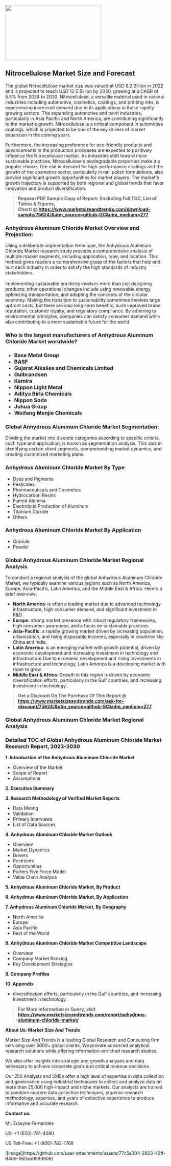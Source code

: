 <p><img class="alignnone size-medium wp-image-20088" src="https://ffe5etoiles.com/wp-content/uploads/2024/12/MST1-300x171.png" alt="" width="300" height="171" /></p><h2>Nitrocellulose Market Size and Forecast</h2><p>The global Nitrocellulose market size was valued at USD 8.2 Billion in 2022 and is projected to reach USD 12.5 Billion by 2030, growing at a CAGR of 5.5% from 2024 to 2030. Nitrocellulose, a versatile material used in various industries including automotive, cosmetics, coatings, and printing inks, is experiencing increased demand due to its applications in these rapidly growing sectors. The expanding automotive and paint industries, particularly in Asia Pacific and North America, are contributing significantly to the market's growth. Nitrocellulose is a critical component in automotive coatings, which is projected to be one of the key drivers of market expansion in the coming years.</p><p>Furthermore, the increasing preference for eco-friendly products and advancements in the production processes are expected to positively influence the Nitrocellulose market. As industries shift toward more sustainable practices, Nitrocellulose's biodegradable properties make it a popular choice. The rise in demand for high-performance coatings and the growth of the cosmetics sector, particularly in nail polish formulations, also provide significant growth opportunities for market players. The market's growth trajectory is supported by both regional and global trends that favor innovation and product diversification.</p></p><blockquote id="" class=""><strong>Request PDF Sample Copy of Report: (Including Full TOC, List of Tables &amp; Figures, Chart)&nbsp;@&nbsp;<strong><a href="https://www.marketsizeandtrends.com/download-sample/75624/&utm_source=github-GC&utm_medium=277" target="_blank">https://www.marketsizeandtrends.com/download-sample/75624/&utm_source=github-GC&utm_medium=277</a></strong></strong></blockquote><h3 id="" class="">Anhydrous Aluminum Chloride Market&nbsp;Overview and Projection:</h3><p id="" class="">Using a deliberate segmentation technique, the Anhydrous Aluminum Chloride Market research study provides a comprehensive analysis of multiple market segments, including application, type, and location. This method gives readers a comprehensive grasp of the factors that help and hurt each industry in order to satisfy the high standards of industry stakeholders. <br /> <br />Implementing sustainable practices involves more than just designing products; other operational changes include using renewable energy, optimizing transportation, and adopting the concepts of the circular economy. Making the transition to sustainability sometimes involves large upfront costs, but there are also long-term benefits, such improved brand reputation, customer loyalty, and regulatory compliance. By adhering to environmental principles, companies can satisfy consumer demand while also contributing to a more sustainable future for the world.</p><h3 id="" class="">Who is the largest manufacturers of&nbsp;Anhydrous Aluminum Chloride Market worldwide?</h3><h3 class=""><p><ul><li>Base Metal Group </li><li> BASF </li><li> Gujarat Alkalies and Chemicals Limited </li><li> Gulbrandsen </li><li> Kemira </li><li> Nippon Light Metal </li><li> Aditya Birla Chemicals </li><li> Nippon Soda </li><li> Juhua Group </li><li> Weifang Menjie Chemicals</li></ul></p></h3><h3 id="" class="">Global&nbsp;Anhydrous Aluminum Chloride Market Segmentation:</h3><p id="" class="">Dividing the market into discrete categories according to specific criteria, such type and application, is known as segmentation analysis. This aids in identifying certain client segments, comprehending market dynamics, and creating customized marketing plans.</p><h3 id="" class="">Anhydrous Aluminum Chloride Market&nbsp;By Type</h3><p><p><ul><li>Dyes and Pigments </li><li> Pesticides </li><li> Pharmaceuticals and Cosmetics </li><li> Hydrocarbon Resins </li><li> Fumed Alumina </li><li> Electrolytic Production of Aluminum </li><li> Titanium Dioxide </li><li> Others</p></li></ul></p></p><h3 id="" class="">Anhydrous Aluminum Chloride Market&nbsp;By Application</h3><p class=""><p><ul><li>Granule </li><li> Powder</li></ul></p></p><h3 id="" class="">Global Anhydrous Aluminum Chloride Market Regional Analysis</h3><p id="" class="">To conduct a regional analysis of the global Anhydrous Aluminum Chloride Market, we typically examine various regions such as North America, Europe, Asia-Pacific, Latin America, and the Middle East &amp; Africa. Here's a brief overview:</p><ul><li><strong>North America</strong>: is often a leading market due to advanced technology infrastructure, high consumer demand, and significant investment in R&amp;D.</li><li><strong>Europe</strong>: strong market presence with robust regulatory frameworks, high consumer awareness, and a focus on sustainable practices.</li><li><strong>Asia-Pacific</strong>: a rapidly growing market driven by increasing population, urbanization, and rising disposable incomes, especially in countries like China and India.</li><li><strong>Latin America</strong>: is an emerging market with growth potential, driven by economic development and increasing investment in technology and infrastructure.Due to economic development and rising investments in infrastructure and technology, Latin America is a developing market with room to grow.</li><li><strong>Middle East &amp; Africa</strong>: Growth in this region is driven by economic diversification efforts, particularly in the Gulf countries, and increasing investment in technology.</li></ul><blockquote id="" class=""><strong>Get a Discount On The Purchase Of This Report @ <strong><a href="https://www.marketsizeandtrends.com/ask-for-discount/75624/&utm_source=github-GC&utm_medium=277" target="_blank">https://www.marketsizeandtrends.com/ask-for-discount/75624/&utm_source=github-GC&utm_medium=277</a></strong></strong></blockquote><h3 id="" class="">Global Anhydrous Aluminum Chloride Market Regional Analysis</h3><h3 id="" class="">Detailed TOC of Global Anhydrous Aluminum Chloride Market Research Report, 2023-2030</h3><p id="" class=""><strong>1. Introduction of the Anhydrous Aluminum Chloride Market</strong></p><ul><li>Overview of the Market</li><li>Scope of Report</li><li>Assumptions</li></ul><p id="" class=""><strong>2. Executive Summary</strong></p><p id="" class=""><strong>3. Research Methodology of Verified Market Reports</strong></p><ul><li>Data Mining</li><li>Validation</li><li>Primary Interviews</li><li>List of Data Sources</li></ul><p id="" class=""><strong>4. Anhydrous Aluminum Chloride Market Outlook</strong></p><ul><li>Overview</li><li>Market Dynamics</li><li>Drivers</li><li>Restraints</li><li>Opportunities</li><li>Porters Five Force Model</li><li>Value Chain Analysis</li></ul><p id="" class=""><strong>5. Anhydrous Aluminum Chloride Market, By Product</strong></p><p id="" class=""><strong>6. Anhydrous Aluminum Chloride Market, By Application</strong></p><p id="" class=""><strong>7. Anhydrous Aluminum Chloride Market, By Geography</strong></p><ul><li>North America</li><li>Europe</li><li>Asia Pacific</li><li>Rest of the World</li></ul><p id="" class=""><strong>8. Anhydrous Aluminum Chloride Market Competitive Landscape</strong></p><ul><li>Overview</li><li>Company Market Ranking</li><li>Key Development Strategies</li></ul><p id="" class=""><strong>9. Company Profiles</strong></p><p id="" class=""><strong>10. Appendix</strong></p><ul><li>diversification efforts, particularly in the Gulf countries, and increasing investment in technology.</li></ul><blockquote id="" class=""><strong>For More Information or Query, visit <strong><strong><a href="https://www.marketsizeandtrends.com/report/anhydrous-aluminum-chloride-market/" target="_blank">https://www.marketsizeandtrends.com/report/anhydrous-aluminum-chloride-market/</a></strong></strong></strong></blockquote><p id="" class=""><strong>About Us: Market Size And Trends</strong></p><p id="" class="">Market Size And Trends is a leading Global Research and Consulting firm servicing over 5000+ global clients. We provide advanced analytical research solutions while offering information-enriched research studies.</p><p id="" class="">We also offer insights into strategic and growth analyses and data necessary to achieve corporate goals and critical revenue decisions.</p><p id="" class="">Our 250 Analysts and SMEs offer a high level of expertise in data collection and governance using industrial techniques to collect and analyze data on more than 25,000 high-impact and niche markets. Our analysts are trained to combine modern data collection techniques, superior research methodology, expertise, and years of collective experience to produce informative and accurate research.</p><p id="" class=""><strong>Contact us:</strong></p><p id="" class="">Mr. Edwyne Fernandes</p><p id="" class="">US: +1 (650)-781-4080</p><p id="" class="">US Toll-Free: +1 (800)-782-1768</p>
![image](https://github.com/user-attachments/assets/77c5a304-2923-42ff-8409-560ab0593906)
